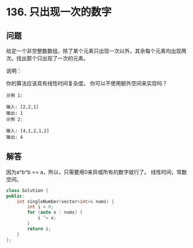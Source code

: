 # 136. 只出现一次的数字

## 问题
给定一个非空整数数组，除了某个元素只出现一次以外，其余每个元素均出现两次。找出那个只出现了一次的元素。

说明：

你的算法应该具有线性时间复杂度。 你可以不使用额外空间来实现吗？

```
示例 1:

输入: [2,2,1]
输出: 1
示例 2:

输入: [4,1,2,1,2]
输出: 4
```

## 解答
因为a^b^b == a，所以，只需要用0来异或所有的数字就行了。
线性时间，常数空间。

```C++
class Solution {
public:
    int singleNumber(vector<int>& nums) {
        int i = 0;
        for (auto x : nums) {
            i ^= x;
        }
        return i;
    }
};
```